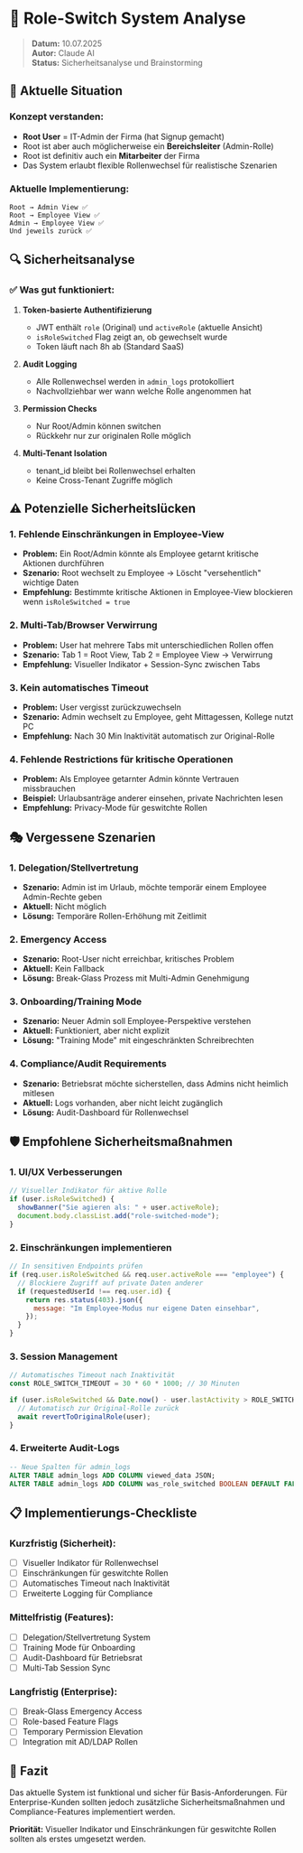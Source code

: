 # 🔄 Role-Switch System Analyse

> **Datum:** 10.07.2025  
> **Autor:** Claude AI  
> **Status:** Sicherheitsanalyse und Brainstorming

## 🎯 Aktuelle Situation

### Konzept verstanden:

- **Root User** = IT-Admin der Firma (hat Signup gemacht)
- Root ist aber auch möglicherweise ein **Bereichsleiter** (Admin-Rolle)
- Root ist definitiv auch ein **Mitarbeiter** der Firma
- Das System erlaubt flexible Rollenwechsel für realistische Szenarien

### Aktuelle Implementierung:

```
Root → Admin View ✅
Root → Employee View ✅
Admin → Employee View ✅
Und jeweils zurück ✅
```

## 🔍 Sicherheitsanalyse

### ✅ Was gut funktioniert:

1. **Token-basierte Authentifizierung**
   - JWT enthält `role` (Original) und `activeRole` (aktuelle Ansicht)
   - `isRoleSwitched` Flag zeigt an, ob gewechselt wurde
   - Token läuft nach 8h ab (Standard SaaS)

2. **Audit Logging**
   - Alle Rollenwechsel werden in `admin_logs` protokolliert
   - Nachvollziehbar wer wann welche Rolle angenommen hat

3. **Permission Checks**
   - Nur Root/Admin können switchen
   - Rückkehr nur zur originalen Rolle möglich

4. **Multi-Tenant Isolation**
   - tenant_id bleibt bei Rollenwechsel erhalten
   - Keine Cross-Tenant Zugriffe möglich

## ⚠️ Potenzielle Sicherheitslücken

### 1. **Fehlende Einschränkungen in Employee-View**

- **Problem:** Ein Root/Admin könnte als Employee getarnt kritische Aktionen durchführen
- **Szenario:** Root wechselt zu Employee → Löscht "versehentlich" wichtige Daten
- **Empfehlung:** Bestimmte kritische Aktionen in Employee-View blockieren wenn `isRoleSwitched = true`

### 2. **Multi-Tab/Browser Verwirrung**

- **Problem:** User hat mehrere Tabs mit unterschiedlichen Rollen offen
- **Szenario:** Tab 1 = Root View, Tab 2 = Employee View → Verwirrung
- **Empfehlung:** Visueller Indikator + Session-Sync zwischen Tabs

### 3. **Kein automatisches Timeout**

- **Problem:** User vergisst zurückzuwechseln
- **Szenario:** Admin wechselt zu Employee, geht Mittagessen, Kollege nutzt PC
- **Empfehlung:** Nach 30 Min Inaktivität automatisch zur Original-Rolle

### 4. **Fehlende Restrictions für kritische Operationen**

- **Problem:** Als Employee getarnter Admin könnte Vertrauen missbrauchen
- **Beispiel:** Urlaubsanträge anderer einsehen, private Nachrichten lesen
- **Empfehlung:** Privacy-Mode für geswitchte Rollen

## 🎭 Vergessene Szenarien

### 1. **Delegation/Stellvertretung**

- **Szenario:** Admin ist im Urlaub, möchte temporär einem Employee Admin-Rechte geben
- **Aktuell:** Nicht möglich
- **Lösung:** Temporäre Rollen-Erhöhung mit Zeitlimit

### 2. **Emergency Access**

- **Szenario:** Root-User nicht erreichbar, kritisches Problem
- **Aktuell:** Kein Fallback
- **Lösung:** Break-Glass Prozess mit Multi-Admin Genehmigung

### 3. **Onboarding/Training Mode**

- **Szenario:** Neuer Admin soll Employee-Perspektive verstehen
- **Aktuell:** Funktioniert, aber nicht explizit
- **Lösung:** "Training Mode" mit eingeschränkten Schreibrechten

### 4. **Compliance/Audit Requirements**

- **Szenario:** Betriebsrat möchte sicherstellen, dass Admins nicht heimlich mitlesen
- **Aktuell:** Logs vorhanden, aber nicht leicht zugänglich
- **Lösung:** Audit-Dashboard für Rollenwechsel

## 🛡️ Empfohlene Sicherheitsmaßnahmen

### 1. **UI/UX Verbesserungen**

```javascript
// Visueller Indikator für aktive Rolle
if (user.isRoleSwitched) {
  showBanner("Sie agieren als: " + user.activeRole);
  document.body.classList.add("role-switched-mode");
}
```

### 2. **Einschränkungen implementieren**

```javascript
// In sensitiven Endpoints prüfen
if (req.user.isRoleSwitched && req.user.activeRole === "employee") {
  // Blockiere Zugriff auf private Daten anderer
  if (requestedUserId !== req.user.id) {
    return res.status(403).json({
      message: "Im Employee-Modus nur eigene Daten einsehbar",
    });
  }
}
```

### 3. **Session Management**

```javascript
// Automatisches Timeout nach Inaktivität
const ROLE_SWITCH_TIMEOUT = 30 * 60 * 1000; // 30 Minuten

if (user.isRoleSwitched && Date.now() - user.lastActivity > ROLE_SWITCH_TIMEOUT) {
  // Automatisch zur Original-Rolle zurück
  await revertToOriginalRole(user);
}
```

### 4. **Erweiterte Audit-Logs**

```sql
-- Neue Spalten für admin_logs
ALTER TABLE admin_logs ADD COLUMN viewed_data JSON;
ALTER TABLE admin_logs ADD COLUMN was_role_switched BOOLEAN DEFAULT FALSE;
```

## 📋 Implementierungs-Checkliste

### Kurzfristig (Sicherheit):

- [ ] Visueller Indikator für Rollenwechsel
- [ ] Einschränkungen für geswitchte Rollen
- [ ] Automatisches Timeout nach Inaktivität
- [ ] Erweiterte Logging für Compliance

### Mittelfristig (Features):

- [ ] Delegation/Stellvertretung System
- [ ] Training Mode für Onboarding
- [ ] Audit-Dashboard für Betriebsrat
- [ ] Multi-Tab Session Sync

### Langfristig (Enterprise):

- [ ] Break-Glass Emergency Access
- [ ] Role-based Feature Flags
- [ ] Temporary Permission Elevation
- [ ] Integration mit AD/LDAP Rollen

## 🎯 Fazit

Das aktuelle System ist funktional und sicher für Basis-Anforderungen. Für Enterprise-Kunden sollten jedoch zusätzliche Sicherheitsmaßnahmen und Compliance-Features implementiert werden.

**Priorität:** Visueller Indikator und Einschränkungen für geswitchte Rollen sollten als erstes umgesetzt werden.
